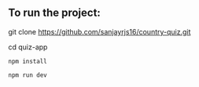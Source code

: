 ## To run the project:

git clone https://github.com/sanjayrjs16/country-quiz.git

cd quiz-app

```
npm install

npm run dev
```
